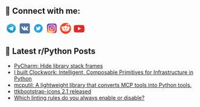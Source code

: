 ## 🔎 Connect with me:
[<img src="https://github.com/bullbesh/bullbesh/blob/main/images/Telegram.png" width="32" height="32" />](https://t.me/bullbesh)
[<img src="https://github.com/bullbesh/bullbesh/blob/main/images/VK.png" width="32" height="32" />](https://vk.com/bullbesh)
[<img src="https://github.com/bullbesh/bullbesh/blob/main/images/Twitter.png" width="32" height="32" />](https://twitter.com/bullbesh1)
[<img src="https://github.com/bullbesh/bullbesh/blob/main/images/Instagram.png" width="32" height="32" />](https://www.instagram.com/bullbesh)
[<img src="https://github.com/bullbesh/bullbesh/blob/main/images/Reddit.png" width="32" height="32" />](https://www.reddit.com/user/bullbesh)
[<img src="https://github.com/bullbesh/bullbesh/blob/main/images/YouTube.png" width="32" height="32" />](https://www.youtube.com/channel/UCtfjRs6uzgq5mfm8S06WTcg)

## 📕 Latest r/Python Posts
<!-- BLOG-POST-LIST:START -->
- [PyCharm: Hide library stack frames](https://www.reddit.com/r/Python/comments/1oicb3y/pycharm_hide_library_stack_frames/)
- [I built Clockwork: Intelligent, Composable Primitives for Infrastructure in Python](https://www.reddit.com/r/Python/comments/1oi8qug/i_built_clockwork_intelligent_composable/)
- [mcputil: A lightweight library that converts MCP tools into Python tools.](https://www.reddit.com/r/Python/comments/1oi8ptl/mcputil_a_lightweight_library_that_converts_mcp/)
- [ttkbootstrap-icons 2.1 released](https://www.reddit.com/r/Python/comments/1oi2yzp/ttkbootstrapicons_21_released/)
- [Which linting rules do you always enable or disable?](https://www.reddit.com/r/Python/comments/1oi1dkm/which_linting_rules_do_you_always_enable_or/)
<!-- BLOG-POST-LIST:END -->

